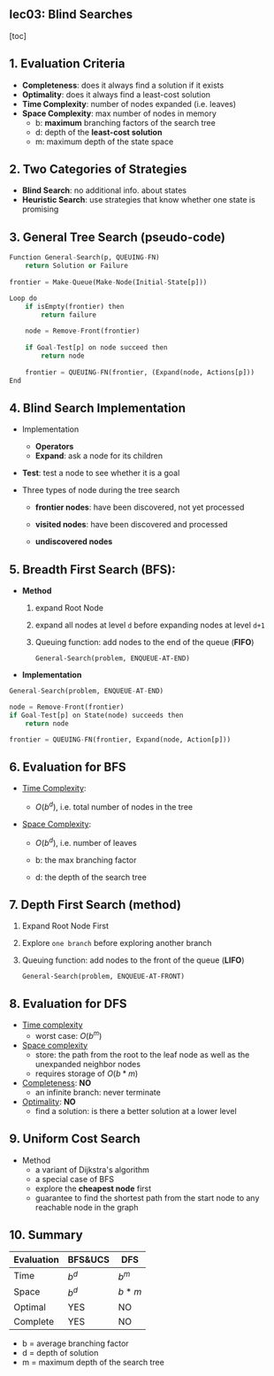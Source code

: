## lec03: Blind Searches

[toc]

## 1. Evaluation Criteria

-   **Completeness**: does it always find a solution if it exists
-   **Optimality**: does it always find a least-cost solution
-   **Time Complexity**: number of nodes expanded (i.e. leaves)
-   **Space Complexity**: max number of nodes in memory
    -   b: **maximum** branching factors of the search tree
    -   d: depth of the **least-cost solution**
    -   m: maximum depth of the state space

## 2. Two Categories of Strategies

-   **Blind Search**: no additional info. about states
-   **Heuristic Search**: use strategies that know whether one state is promising

## 3. General Tree Search (pseudo-code)

```python
Function General-Search(p, QUEUING-FN)
	return Solution or Failure
	
frontier = Make-Queue(Make-Node(Initial-State[p]))

Loop do
	if isEmpty(frontier) then
		return failure
	
	node = Remove-Front(frontier)
	
	if Goal-Test[p] on node succeed then 
		return node
	
    frontier = QUEUING-FN(frontier, (Expand(node, Actions[p]))
End
```

## 4. Blind Search Implementation

-   Implementation

    -   **Operators**
    -   **Expand**: ask a node for its children
    
-   **Test**: test a node to see whether it is a goal


-   Three types of node during the tree search

    -   **frontier nodes**: have been discovered, not yet processed

    -   **visited nodes**: have been discovered and processed

    -   **undiscovered nodes**

## 5. Breadth First Search (BFS):

-   **Method**

    1.   expand Root Node

    2. expand all nodes at level `d` before expanding nodes at level `d+1`
    3.   Queuing function: add nodes to the end of the queue (**FIFO**)
    
         `General-Search(problem, ENQUEUE-AT-END)`    

-   **Implementation**

```python
General-Search(problem, ENQUEUE-AT-END)

node = Remove-Front(frontier)
if Goal-Test[p] on State(node) succeeds then
	return node

frontier = QUEUING-FN(frontier, Expand(node, Action[p]))
```

## 6. Evaluation for BFS

-   <u>Time Complexity</u>: 

    -   $O(b^d)$,  i.e. total number of nodes in the tree

-   <u>Space Complexity</u>: 

    -   $O(b^d)$, i.e. number of leaves
    -   b: the max branching factor

    -   d: the depth of the search tree

## 7. Depth First Search (method)

1.   Expand Root Node First

2.   Explore `one branch` before exploring another branch

3.   Queuing function: add nodes to the front of the queue (**LIFO**)

     `General-Search(problem, ENQUEUE-AT-FRONT)`

## 8. Evaluation for DFS

-   <u>Time complexity</u>
    -   worst case: $O(b^m)$
-   <u>Space complexity</u>
    -   store: the path from the root to the leaf node as well as the unexpanded neighbor nodes
    -   requires storage of $O(b*m)$
-   <u>Completeness</u>: **NO**
    -   an infinite branch: never terminate
-   <u>Optimality</u>: **NO**
    -   find a solution: is there a better solution at a lower level

## 9. Uniform Cost Search

-   Method
    -   a variant of Dijkstra's algorithm
    -   a special case of BFS
    -   explore the **cheapest node** first
    -   guarantee to find the shortest path from the start node to any reachable node in the graph

## 10. Summary

| Evaluation | BFS&UCS | DFS   |
| :--------- | :------ | ----- |
| Time       | $b^d$   | $b^m$ |
| Space      | $b^d$   | $b*m$ |
| Optimal    | YES     | NO    |
| Complete   | YES     | NO    |

-   b = average branching factor
-   d = depth of solution
-   m = maximum depth of the search tree

